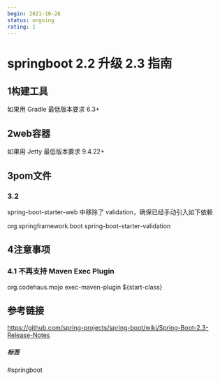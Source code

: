 ```yaml
---
begin: 2021-10-28
status: ongoing
rating: 1
---
```


# springboot 2.2 升级 2.3 指南

## 1构建工具
如果用 Gradle 最低版本要求 6.3+

## 2web容器
如果用 Jetty 最低版本要求 9.4.22+

## 3pom文件

### 3.2

spring-boot-starter-web 中移除了 validation，确保已经手动引入如下依赖

<dependency>
  <groupId>org.springframework.boot</groupId>
  <artifactId>spring-boot-starter-validation</artifactId>
</dependency>

## 4注意事项

### 4.1 不再支持 Maven Exec Plugin

<plugin>
   <groupId>org.codehaus.mojo</groupId>
   <artifactId>exec-maven-plugin</artifactId>
   <configuration>
       <mainClass>${start-class}</mainClass>
   </configuration>
</plugin>

## 参考链接
https://github.com/spring-projects/spring-boot/wiki/Spring-Boot-2.3-Release-Notes

##### 标签
#springboot